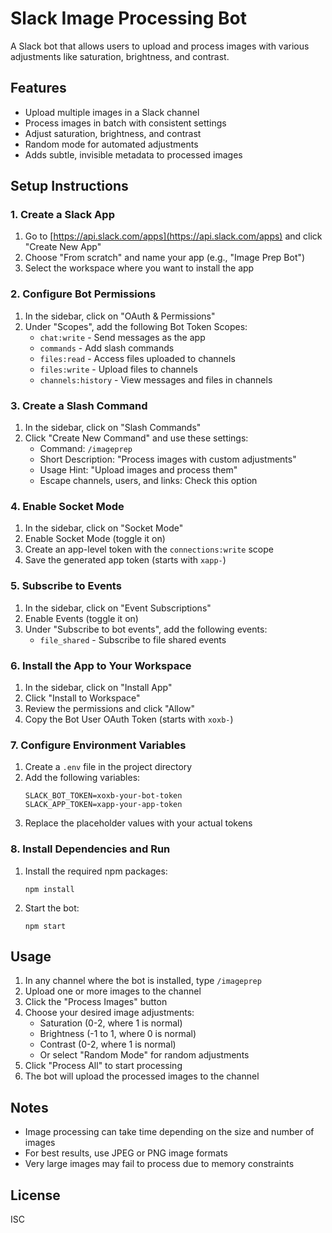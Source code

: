 # Slack Image Processing Bot

A Slack bot that allows users to upload and process images with various adjustments like saturation, brightness, and contrast.

## Features

- Upload multiple images in a Slack channel
- Process images in batch with consistent settings
- Adjust saturation, brightness, and contrast
- Random mode for automated adjustments
- Adds subtle, invisible metadata to processed images

## Setup Instructions

### 1. Create a Slack App

1. Go to [https://api.slack.com/apps](https://api.slack.com/apps) and click "Create New App"
2. Choose "From scratch" and name your app (e.g., "Image Prep Bot")
3. Select the workspace where you want to install the app

### 2. Configure Bot Permissions

1. In the sidebar, click on "OAuth & Permissions"
2. Under "Scopes", add the following Bot Token Scopes:
   - `chat:write` - Send messages as the app
   - `commands` - Add slash commands
   - `files:read` - Access files uploaded to channels
   - `files:write` - Upload files to channels
   - `channels:history` - View messages and files in channels

### 3. Create a Slash Command

1. In the sidebar, click on "Slash Commands"
2. Click "Create New Command" and use these settings:
   - Command: `/imageprep`
   - Short Description: "Process images with custom adjustments"
   - Usage Hint: "Upload images and process them"
   - Escape channels, users, and links: Check this option

### 4. Enable Socket Mode

1. In the sidebar, click on "Socket Mode"
2. Enable Socket Mode (toggle it on)
3. Create an app-level token with the `connections:write` scope
4. Save the generated app token (starts with `xapp-`)

### 5. Subscribe to Events

1. In the sidebar, click on "Event Subscriptions"
2. Enable Events (toggle it on)
3. Under "Subscribe to bot events", add the following events:
   - `file_shared` - Subscribe to file shared events

### 6. Install the App to Your Workspace

1. In the sidebar, click on "Install App"
2. Click "Install to Workspace"
3. Review the permissions and click "Allow"
4. Copy the Bot User OAuth Token (starts with `xoxb-`)

### 7. Configure Environment Variables

1. Create a `.env` file in the project directory
2. Add the following variables:
   ```
   SLACK_BOT_TOKEN=xoxb-your-bot-token
   SLACK_APP_TOKEN=xapp-your-app-token
   ```
3. Replace the placeholder values with your actual tokens

### 8. Install Dependencies and Run

1. Install the required npm packages:
   ```
   npm install
   ```
2. Start the bot:
   ```
   npm start
   ```

## Usage

1. In any channel where the bot is installed, type `/imageprep`
2. Upload one or more images to the channel
3. Click the "Process Images" button
4. Choose your desired image adjustments:
   - Saturation (0-2, where 1 is normal)
   - Brightness (-1 to 1, where 0 is normal)
   - Contrast (0-2, where 1 is normal)
   - Or select "Random Mode" for random adjustments
5. Click "Process All" to start processing
6. The bot will upload the processed images to the channel

## Notes

- Image processing can take time depending on the size and number of images
- For best results, use JPEG or PNG image formats
- Very large images may fail to process due to memory constraints

## License

ISC 